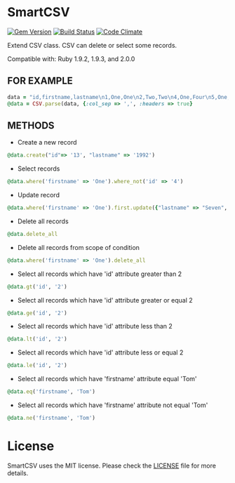 # SmartCSV

[![Gem Version](https://badge.fury.io/rb/smart_csv.png)](http://badge.fury.io/rb/smart_csv)
[![Build Status](https://travis-ci.org/raglub/smart_csv.png)](https://travis-ci.org/raglub/smart_csv)
[![Code Climate](https://codeclimate.com/github/raglub/smart_csv.png)](https://codeclimate.com/github/raglub/smart_csv)

Extend CSV class. CSV can delete or select some records.

Compatible with:
Ruby 1.9.2, 1.9.3, and 2.0.0

## FOR EXAMPLE

```ruby
data = "id,firstname,lastname\n1,One,One\n2,Two,Two\n4,One,Four\n5,One,Five"
@data = CSV.parse(data, {:col_sep => ',', :headers => true}
```
## METHODS

* Create a new record

```ruby
@data.create("id"=> '13', "lastname" => '1992')
```

* Select records

```ruby
@data.where('firstname' => 'One').where_not('id' => '4')
```

* Update record

```ruby
@data.where('firstname' => 'One').first.update({"lastname" => "Seven", "wartosc" => 2012}) }
```

* Delete all records

```ruby
@data.delete_all
```

* Delete all records from scope of condition

```ruby
@data.where('firstname' => 'One').delete_all
```

* Select all records which have 'id' attribute greater than 2

```ruby
@data.gt('id', '2')
```

* Select all records which have 'id' attribute greater or equal 2

```ruby
@data.ge('id', '2')
```

* Select all records which have 'id' attribute less than 2

```ruby
@data.lt('id', '2')
```

* Select all records which have 'id' attribute less or equal 2

```ruby
@data.le('id', '2')
```

* Select all records which have 'firstname' attribute equal 'Tom'

```ruby
@data.eq('firstname', 'Tom')
```

* Select all records which have 'firstname' attribute not equal 'Tom'

```ruby
@data.ne('firstname', 'Tom')
```
# License

SmartCSV uses the MIT license. Please check the [LICENSE][] file for more details.

[license]: https://github.com/raglub/smart_csv/blob/master/LICENSE
